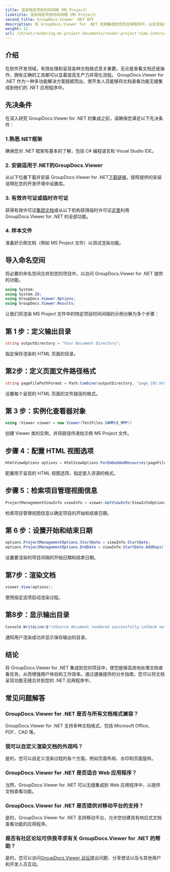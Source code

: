 ```yaml
---
title: 渲染特定项目时间间隔（MS Project）
linktitle: 渲染特定项目时间间隔（MS Project）
second_title: GroupDocs.Viewer .NET API
description: 将 GroupDocs.Viewer for .NET 无缝集成到您的应用程序中，以实现高效的文档查看。通过多功能渲染功能提高工作效率。
weight: 12
url: /zh/net/rendering-ms-project-documents/render-project-time-interval-ms-project/
---
```

## 介绍
在软件开发领域，有效处理和呈现各种文档格式至关重要。无论是查看文档还是操作，拥有正确的工具都可以显着提高生产力并简化流程。 GroupDocs.Viewer for .NET 作为一种多功能解决方案脱颖而出，使开发人员能够将文档查看功能无缝集成到他们的 .NET 应用程序中。
## 先决条件
在深入研究 GroupDocs.Viewer for .NET 的集成之前，请确保您满足以下先决条件：
### 1.熟悉.NET框架
确保您对 .NET 框架有基本的了解，包括 C# 编程语言和 Visual Studio IDE。
### 2. 安装适用于.NET的GroupDocs.Viewer
从以下位置下载并安装 GroupDocs.Viewer for .NET[下载链接](https://releases.groupdocs.com/viewer/net/)。按照提供的安装说明在您的开发环境中设置库。
### 3. 有效许可证或临时许可证
获得有效许可证[集团文档](https://purchase.groupdocs.com/buy)或从以下机构获得临时许可证[这里](https://purchase.groupdocs.com/temporary-license/)利用 GroupDocs.Viewer for .NET 的全部功能。
### 4. 样本文件
准备好示例文档（例如 MS Project 文件）以测试渲染功能。

## 导入命名空间
将必要的命名空间合并到您的项目中，以访问 GroupDocs.Viewer for .NET 提供的功能。

```csharp
using System;
using System.IO;
using GroupDocs.Viewer.Options;
using GroupDocs.Viewer.Results;
```

让我们将渲染 MS Project 文件中的特定项目时间间隔的示例分解为多个步骤：
## 第 1 步：定义输出目录
```csharp
string outputDirectory = "Your Document Directory";
```
指定保存渲染的 HTML 页面的目录。
## 第2步：定义页面文件路径格式
```csharp
string pageFilePathFormat = Path.Combine(outputDirectory, "page_{0}.html");
```
设置每个呈现的 HTML 页面的文件路径的格式。
## 第 3 步：实例化查看器对象
```csharp
using (Viewer viewer = new Viewer(TestFiles.SAMPLE_MPP))
```
创建 Viewer 类的实例，并将路径传递给示例 MS Project 文件。
## 步骤 4：配置 HTML 视图选项
```csharp
HtmlViewOptions options = HtmlViewOptions.ForEmbeddedResources(pageFilePathFormat);
```
配置用于呈现的 HTML 视图选项，指定嵌入资源的格式。
## 步骤 5：检索项目管理视图信息
```csharp
ProjectManagementViewInfo viewInfo = viewer.GetViewInfo(ViewInfoOptions.FromHtmlViewOptions(options)) as ProjectManagementViewInfo;
```
检索项目管理视图信息以确定项目的开始和结束日期。
## 第 6 步：设置开始和结束日期
```csharp
options.ProjectManagementOptions.StartDate = viewInfo.StartDate;
options.ProjectManagementOptions.EndDate = viewInfo.StartDate.AddDays(7);
```
设置要渲染的项目间隔的开始日期和结束日期。
## 第7步：渲染文档
```csharp
viewer.View(options);
```
使用指定选项启动渲染过程。
## 第8步：显示输出目录
```csharp
Console.WriteLine($"\nSource document rendered successfully.\nCheck output in {outputDirectory}.");
```
通知用户渲染成功并显示保存输出的目录。

## 结论
将 GroupDocs.Viewer for .NET 集成到您的项目中，使您能够高效地处理文档查看任务，从而增强用户体验和工作效率。通过遵循提供的分步指南，您可以将文档呈现功能无缝合并到您的 .NET 应用程序中。
## 常见问题解答
### GroupDocs.Viewer for .NET 是否与所有文档格式兼容？
GroupDocs.Viewer for .NET 支持多种文档格式，包括 Microsoft Office、PDF、CAD 等。
### 我可以自定义渲染文档的外观吗？
是的，您可以自定义渲染过程的各个方面，例如页面布局、水印和页面旋转。
### GroupDocs.Viewer for .NET 是否适合 Web 应用程序？
当然，GroupDocs.Viewer for .NET 可以无缝集成到 Web 应用程序中，以提供文档查看功能。
### GroupDocs.Viewer for .NET 是否提供对移动平台的支持？
是的，GroupDocs.Viewer for .NET 支持移动平台，允许您创建具有响应式文档查看功能的应用程序。
### 是否有社区论坛可供我寻求有关 GroupDocs.Viewer for .NET 的帮助？
是的，您可以访问[GroupDocs.Viewer 论坛](https://forum.groupdocs.com/c/viewer/9)提出问题、分享想法以及与其他用户和开发人员互动。